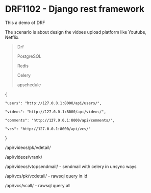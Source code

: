 # DRF1102 - Django rest framework

This a demo of DRF

The scenario is about design the vidoes upload platform like Youtube, Netflix.


 
> Drf
> 
> PostgreSQL
> 
> Redis
> 
> Celery
> 
> apschedule


{

    "users": "http://127.0.0.1:8000/api/users/",
    
    "videos": "http://127.0.0.1:8000/api/videos/",
    
    "comments": "http://127.0.0.1:8000/api/comments/",
    
    "vcs": "http://127.0.0.1:8000/api/vcs/"
    
}


/api/videos/pk/vdetail/

/api/videos/vrank/

/api/videos/vtopsendmail/ - sendmail with celery in unsync ways


/api/vcs/pk/vcdetail/  - rawsql query in id

/api/vcs/vcall/ - rawsql query all
